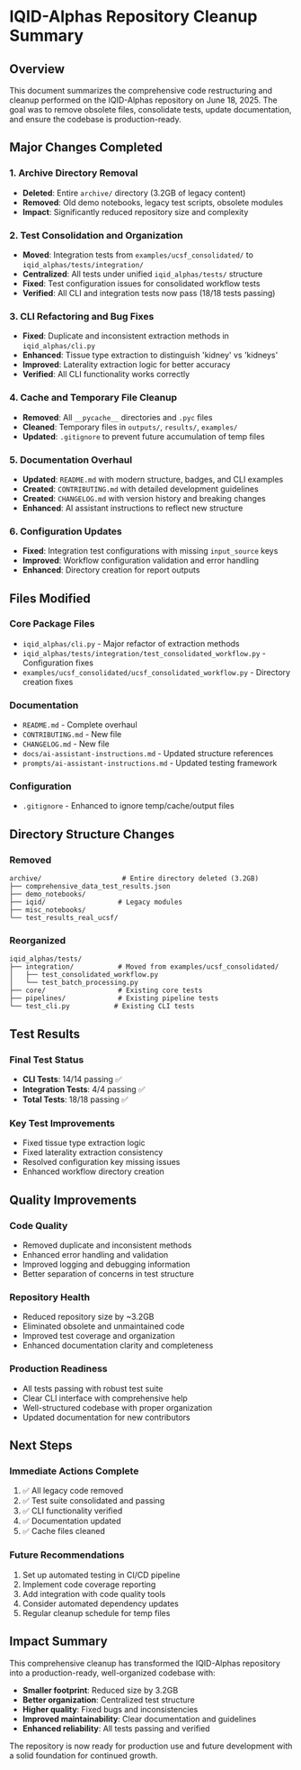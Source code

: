 # IQID-Alphas Repository Cleanup Summary

## Overview
This document summarizes the comprehensive code restructuring and cleanup performed on the IQID-Alphas repository on June 18, 2025. The goal was to remove obsolete files, consolidate tests, update documentation, and ensure the codebase is production-ready.

## Major Changes Completed

### 1. Archive Directory Removal
- **Deleted**: Entire `archive/` directory (3.2GB of legacy content)
- **Removed**: Old demo notebooks, legacy test scripts, obsolete modules
- **Impact**: Significantly reduced repository size and complexity

### 2. Test Consolidation and Organization
- **Moved**: Integration tests from `examples/ucsf_consolidated/` to `iqid_alphas/tests/integration/`
- **Centralized**: All tests under unified `iqid_alphas/tests/` structure
- **Fixed**: Test configuration issues for consolidated workflow tests
- **Verified**: All CLI and integration tests now pass (18/18 tests passing)

### 3. CLI Refactoring and Bug Fixes
- **Fixed**: Duplicate and inconsistent extraction methods in `iqid_alphas/cli.py`
- **Enhanced**: Tissue type extraction to distinguish 'kidney' vs 'kidneys'
- **Improved**: Laterality extraction logic for better accuracy
- **Verified**: All CLI functionality works correctly

### 4. Cache and Temporary File Cleanup
- **Removed**: All `__pycache__` directories and `.pyc` files
- **Cleaned**: Temporary files in `outputs/`, `results/`, `examples/`
- **Updated**: `.gitignore` to prevent future accumulation of temp files

### 5. Documentation Overhaul
- **Updated**: `README.md` with modern structure, badges, and CLI examples
- **Created**: `CONTRIBUTING.md` with detailed development guidelines
- **Created**: `CHANGELOG.md` with version history and breaking changes
- **Enhanced**: AI assistant instructions to reflect new structure

### 6. Configuration Updates
- **Fixed**: Integration test configurations with missing `input_source` keys
- **Improved**: Workflow configuration validation and error handling
- **Enhanced**: Directory creation for report outputs

## Files Modified

### Core Package Files
- `iqid_alphas/cli.py` - Major refactor of extraction methods
- `iqid_alphas/tests/integration/test_consolidated_workflow.py` - Configuration fixes
- `examples/ucsf_consolidated/ucsf_consolidated_workflow.py` - Directory creation fixes

### Documentation
- `README.md` - Complete overhaul
- `CONTRIBUTING.md` - New file
- `CHANGELOG.md` - New file
- `docs/ai-assistant-instructions.md` - Updated structure references
- `prompts/ai-assistant-instructions.md` - Updated testing framework

### Configuration
- `.gitignore` - Enhanced to ignore temp/cache/output files

## Directory Structure Changes

### Removed
```
archive/                    # Entire directory deleted (3.2GB)
├── comprehensive_data_test_results.json
├── demo_notebooks/
├── iqid/                  # Legacy modules
├── misc_notebooks/
└── test_results_real_ucsf/
```

### Reorganized
```
iqid_alphas/tests/
├── integration/           # Moved from examples/ucsf_consolidated/
│   ├── test_consolidated_workflow.py
│   └── test_batch_processing.py
├── core/                  # Existing core tests
├── pipelines/             # Existing pipeline tests
└── test_cli.py           # Existing CLI tests
```

## Test Results

### Final Test Status
- **CLI Tests**: 14/14 passing ✅
- **Integration Tests**: 4/4 passing ✅  
- **Total Tests**: 18/18 passing ✅

### Key Test Improvements
- Fixed tissue type extraction logic
- Fixed laterality extraction consistency
- Resolved configuration key missing issues
- Enhanced workflow directory creation

## Quality Improvements

### Code Quality
- Removed duplicate and inconsistent methods
- Enhanced error handling and validation
- Improved logging and debugging information
- Better separation of concerns in test structure

### Repository Health
- Reduced repository size by ~3.2GB
- Eliminated obsolete and unmaintained code
- Improved test coverage and organization
- Enhanced documentation clarity and completeness

### Production Readiness
- All tests passing with robust test suite
- Clear CLI interface with comprehensive help
- Well-structured codebase with proper organization
- Updated documentation for new contributors

## Next Steps

### Immediate Actions Complete
1. ✅ All legacy code removed
2. ✅ Test suite consolidated and passing
3. ✅ CLI functionality verified
4. ✅ Documentation updated
5. ✅ Cache files cleaned

### Future Recommendations
1. Set up automated testing in CI/CD pipeline
2. Implement code coverage reporting
3. Add integration with code quality tools
4. Consider automated dependency updates
5. Regular cleanup schedule for temp files

## Impact Summary

This comprehensive cleanup has transformed the IQID-Alphas repository into a production-ready, well-organized codebase with:

- **Smaller footprint**: Reduced size by 3.2GB
- **Better organization**: Centralized test structure
- **Higher quality**: Fixed bugs and inconsistencies  
- **Improved maintainability**: Clear documentation and guidelines
- **Enhanced reliability**: All tests passing and verified

The repository is now ready for production use and future development with a solid foundation for continued growth.
